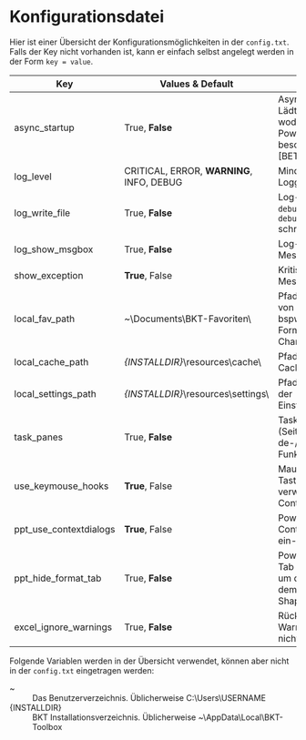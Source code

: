 # Konfigurationsdatei

Hier ist einer Übersicht der Konfigurationsmöglichkeiten in der `config.txt`. Falls der Key nicht vorhanden ist, kann er einfach selbst angelegt werden in der Form `key = value`.

Key 					| Values & Default		| Explanation
--- 					| --- 					| ---
async_startup 			| True, **False** 		| Asynchroner Start: Lädt die UI verzögert, wodurch der PowerPoint-Start beschleunigt wird. [BETA-Funktion]
log_level				| CRITICAL, ERROR, **WARNING**, INFO, DEBUG | Mindestlevel für Logging.
log_write_file			| True, **False**		| Log-Datei `bkt-debug.log` und `bkt-debug-py.log` schreiben an/aus
log_show_msgbox			| True, **False**			| Log-Einträge als Messagebox anzeigen.
show_exception			| **True**, False		| Kritische Fehler als Messagebox anzeigen.
local_fav_path			| *~*\Documents\BKT-Favoriten\		| Pfad zur Speicherung von BKT-Favoriten, bspw. Custom Formats, Farbleiste, Chartlib.
local_cache_path		| *{INSTALLDIR}*\resources\cache\		| Pfad zur Anlage von Cache-Dateien.
local_settings_path		| *{INSTALLDIR}*\resources\settings\	| Pfad zur Speicherung der Einstellungsdatenbank.
task_panes				| True, **False**	| Task Panes (Seitenleiste) de-/aktivieren. [BETA-Funktion]
use_keymouse_hooks		| **True**, False 	| Maus- und Tastaturevents verwenden, bspw. für Contextdialogs.
ppt_use_contextdialogs	| **True**, False 	| PowerPoint-Contextdialogs ein-/ausschalten.
ppt_hide_format_tab		| True, **False** 	| PowerPoint Format-Tab ein-/ausblenden, um die Wechsel zu dem Tab bei neuen Shapes zu verhindern.
excel_ignore_warnings	| True, **False** 	| Rückgängig-Warnmeldung in Excel nicht mehr anzeigen.

Folgende Variablen werden in der Übersicht verwendet, können aber nicht in der `config.txt` eingetragen werden:

<dl>
  <dt>~</dt>
  <dd>Das Benutzerverzeichnis. Üblicherweise C:\Users\USERNAME</dd>
  <dt>{INSTALLDIR}</dt>
  <dd>BKT Installationsverzeichnis. Üblicherweise ~\AppData\Local\BKT-Toolbox</dd>
</dl>